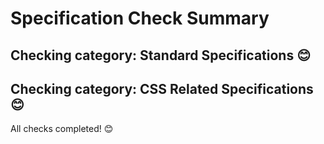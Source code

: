 # Specification Check Summary

## Checking category: Standard Specifications 😊



## Checking category: CSS Related Specifications 😊



All checks completed! 😊
